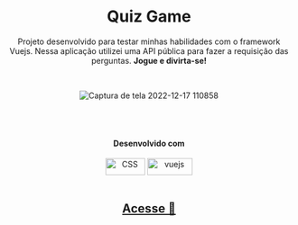 <div align="center">
<h1>Quiz Game</h1>
  <p>Projeto desenvolvido para testar minhas habilidades com o framework Vuejs.
    Nessa aplicação utilizei uma API pública para fazer a requisição das perguntas. <strong>Jogue e divirta-se!</strong></p><br>

![Captura de tela 2022-12-17 110858](https://user-images.githubusercontent.com/100080203/208246002-0c3faf79-6332-469c-b8f6-fb4f4c18cfe6.png)

<div style="display: inline_block; " ><br><br>
<h4>
  Desenvolvido com
</h4>
  <img align="center" alt="CSS" height="30" width="70" src="https://img.shields.io/badge/Vue_js-35495E?&style=for-the-badge&logo=vue.js&logoColor=41B883">
  <img align="center" alt="vuejs" height="30" width="80" src="https://img.shields.io/badge/Axios-7C4791?style=for-the-badge&logo=vue.js&logoColor=ffffff" />
</div><br>

## <a href="https://quiz-game-gamma-ashy.vercel.app/">Acesse 🔗</a>
</div>
</div>
